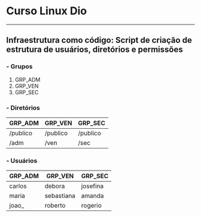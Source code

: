 # Curso Linux Dio 

---

## Infraestrutura como código: Script de criação de estrutura de usuários, diretórios e permissões

### - Grupos

1. GRP_ADM
2. GRP_VEN
3. GRP_SEC
   
### - Diretórios

| GRP_ADM  | GRP_VEN  | GRP_SEC  |
| -------- | -------- | -------- |
| /publico | /publico | /publico |
| /adm     | /ven     | /sec     |

### - Usuários

| GRP_ADM | GRP_VEN    | GRP_SEC  |
| ------- | ---------- | -------- |
| carlos  | debora     | josefina |
| maria   | sebastiana | amanda   |
| joao\_  | roberto    | rogerio  |
